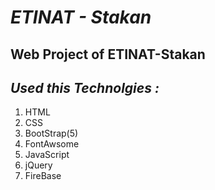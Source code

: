 # ***ETINAT** - Stakan*
## **Web Project of ETINAT-Stakan**
## *Used this Technolgies :*
1. HTML
2. CSS
3. BootStrap(5)
4. FontAwsome
5. JavaScript
6. jQuery
7. FireBase